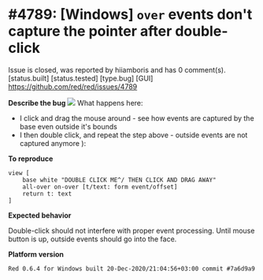 
#4789: [Windows] `over` events don't capture the pointer after double-click 
================================================================================
Issue is closed, was reported by hiiamboris and has 0 comment(s).
[status.built] [status.tested] [type.bug] [GUI]
<https://github.com/red/red/issues/4789>

**Describe the bug**
![](https://i.gyazo.com/99c2cf3f5223ba396f429ac2c99f2f7c.gif)
What happens here:
- I click and drag the mouse around - see how events are captured by the base even outside it's bounds
- I then double click, and repeat the step above - outside events are not captured anymore ):

**To reproduce**
```
view [
	base white "DOUBLE CLICK ME^/ THEN CLICK AND DRAG AWAY"
	all-over on-over [t/text: form event/offset]
	return t: text
]
```

**Expected behavior**

Double-click should not interfere with proper event processing. Until mouse button is up, outside events should go into the face.

**Platform version**
```
Red 0.6.4 for Windows built 20-Dec-2020/21:04:56+03:00 commit #7a6d9a9
```



